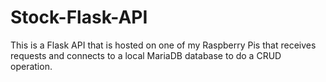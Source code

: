 # Stock-Flask-API
This is a Flask API that is hosted on one of my Raspberry Pis that receives requests and connects to a local MariaDB database to do a CRUD operation.
